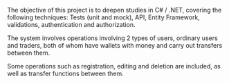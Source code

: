 The objective of this project is to deepen studies in C# / .NET, covering the following techniques: Tests (unit and mock), API, Entity Framework, validations, authentication and authorization.

The system involves operations involving 2 types of users, ordinary users and traders, both of whom have wallets with money and carry out transfers between them.

Some operations such as registration, editing and deletion are included, as well as transfer functions between them.
